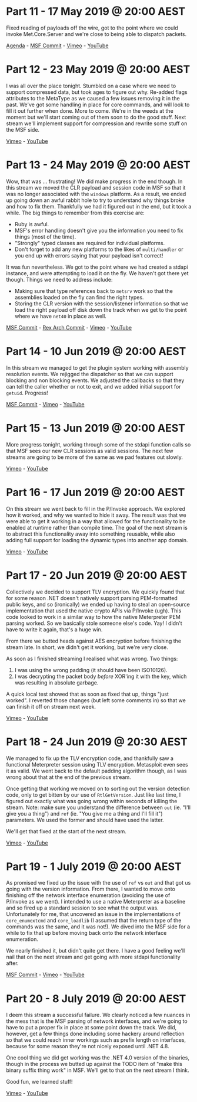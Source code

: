 # Part 11 - 17 May 2019 @ 20:00 AEST

Fixed reading of payloads off the wire, got to the point where we could invoke Met.Core.Server and we're close to being able to dispatch packets.

[Agenda](../master/streams/2019-05-17-Part-11/agenda.md) - [MSF Commit](https://github.com/OJ/metasploit-framework/commit/0154aa70903019eda1c7fd6e28d799922cf7f584) - [Vimeo](https://vimeo.com/336789460) - [YouTube](https://youtu.be/D03bc0dz01o)

# Part 12 - 23 May 2019 @ 20:00 AEST

I was all over the place tonight. Stumbled on a case where we need to support compressed data, but took ages to figure out why. Re-added flags attributes to the MetaType as we caused a few issues removing it in the past. We've got some handling in place for core commands, and will look to fill it out further when done. More to come. We're in the weeds at the moment but we'll start coming out of them soon to do the good stuff. Next stream we'll implement support for compression and rewrite some stuff on the MSF side.

[Vimeo](https://vimeo.com/337992280) - [YouTube](https://youtu.be/UQbGfzvCLrs)


# Part 13 - 24 May 2019 @ 20:00 AEST

Wow, that was ... frustrating! We did make progress in the end though. In this stream we moved the CLR payload and session code in MSF so that it was no longer associated with the `windows` platform. As a result, we ended up going down an awful rabbit hole to try to understand why things broke and how to fix them. Thankfully we had it figured out in the end, but it took a while. The big things to remember from this exercise are:

* Ruby is awful.
* MSF's error handling doesn't give you the information you need to fix things (most of the time).
* "Strongly" typed classes are required for individual platforms.
* Don't forget to add any new platforms to the likes of `multi/handler` or you end up with errors saying that your payload isn't correct!

It was fun nevertheless. We got to the point where we had created a stdapi instance, and were attempting to load it on the fly. We haven't got there yet though. Things we need to address include:

* Making sure that type references back to `metsrv` work so that the assemblies loaded on the fly can find the right types.
* Storing the CLR version with the session/listener information so that we load the right payload off disk down the track when we get to the point where we have `net40` in place as well.

[MSF Commit](https://github.com/OJ/metasploit-framework/commit/8cd16bc43b26e8ce98b99c72c5c3f8cae269fe9c) - [Rex Arch Commit](https://github.com/OJ/rex-arch/commit/46519f5533be959b94b5b03f6dcc665139bb2619) - [Vimeo](https://vimeo.com/338247816) - [YouTube](https://youtu.be/RGWseXls72w)

# Part 14 - 10 Jun 2019 @ 20:00 AEST

In this stream we managed to get the plugin system working with assembly resolution events. We rejigged the dispatcher so that we can support blocking and non blocking events. We adjusted the callbacks so that they can tell the caller whether or not to exit, and we added initial support for `getuid`. Progress!

[MSF Commit](https://github.com/OJ/metasploit-framework/commit/7f6540f7b56f582bc350fde2ab92bddec1b29e32) - [Vimeo](https://vimeo.com/341324902) - [YouTube](https://youtu.be/D4X5sGKpAXk)

# Part 15 - 13 Jun 2019 @ 20:00 AEST

More progress tonight, working through some of the stdapi function calls so that MSF sees our new CLR sessions as valid sessions. The  next few streams are going to be more of the same as we pad features out slowly.

[Vimeo](https://vimeo.com/342007094) - [YouTube](https://youtu.be/iOq5KAKzRBw)

# Part 16 - 17 Jun 2019 @ 20:00 AEST

On this stream we went back to fill in the P/Invoke approach. We explored how it worked, and why we wanted to hide it away. The result was that we were able to get it working in a way that allowed for the functionality to be enabled at runtime rather than compile time. The goal of the next stream is to abstract this functionality away into something reusable, while also adding full support for loading the dynamic types into another app domain.

[Vimeo](https://vimeo.com/342722147) - [YouTube](https://youtu.be/Mxv-_Y2CDpE)

# Part 17 - 20 Jun 2019 @ 20:00 AEST

Collectively we decided to support TLV encryption. We quickly found that for some reason .NET doesn't natively support parsing PEM-formatted public keys, and so (ironically) we ended up having to steal an open-source implementation that used the native crypto APIs via P/Invoke (ugh). This code looked to work in a similar way to how the native Meterpreter PEM parsing worked. So we basically stole someone else's code. Yay! I didn't have to write it again, that's a huge win.

From there we butted heads against AES encryption before finishing the stream late. In short, we didn't get it working, but we're very close.

As soon as I finished streaming I realised what was wrong. Two things:

1. I was using the wrong padding (it should have been ISO10126).
1. I was decrypting the packet body _before_ XOR'ing it with the key, which was resulting in absolute garbage.

A quick local test showed that as soon as fixed that up, things "just worked". I reverted those changes (but left some comments in) so that we can finish it off on stream next week.

[Vimeo](https://vimeo.com/343435543) - [YouTube](https://youtu.be/c2bQ7xc3wlY)

# Part 18 - 24 Jun 2019 @ 20:30 AEST

We managed to fix up the TLV encryption code, and thankfully saw a functional Meterpreter session using TLV encryption. Metasploit even sees it as valid. We went back to the default padding algorithm though, as I was wrong about that at the end of the previous stream.

Once getting that working we moved on to sorting out the version detection code, only to get bitten by our use of `RtlGetVersion`. Just like last time, I figured out exactly what was going wrong within seconds of killing the stream. Note: make sure you understand the difference between `out` (ie. "I'll give you a thing") and `ref` (ie. "You give me a thing and I'll fill it") parameters. We used the former and should have used the latter.

We'll get that fixed at the start of the next stream.

[Vimeo](https://vimeo.com/344077231) - [YouTube](https://youtu.be/rXPAOO7SHok)

# Part 19 - 1 July 2019 @ 20:00 AEST

As promised we fixed up the issue with the use of `ref` vs `out` and that got us going with the version information. From there, I wanted to move onto finishing off the network interface enumeration (avoiding the use of P/Invoke as we went). I intended to use a native Meterpreter as a baseline and so fired up a standard session to see what the output was. Unfortunately for me, that uncovered an issue in the implementations of `core_enumextcmd` and `core_loadlib` (I assumed that the return type of the commands was the same, and it was not!). We dived into the MSF side for a while to fix that up before moving back onto the network interface enumeration.

We nearly finished it, but didn't quite get there. I have a good feeling we'll nail that on the next stream and get going with more stdapi functionality after.

[MSF Commit](https://github.com/OJ/metasploit-framework/commit/3d32f5e14a8c7dfd245bc5d55c5a66cf16eda375) - [Vimeo](https://vimeo.com/345456148) - [YouTube](https://youtu.be/_IOoPGH_E20)

# Part 20 - 8 July 2019 @ 20:00 AEST

I deem this stream a successful failure. We clearly noticed a few nuances in the mess that is the MSF parsing of network interfaces, and we're going to have to put a proper fix in place at some point down the track. We did, however, get a few things done including some hackery around reflection so that we could reach inner workings such as prefix length on interfaces, because for some reason they're not nicely exposed until .NET 4.8.

One cool thing we did get working was the .NET 4.0 version of the binaries, though in the process we butted up against the TODO item of "make this binary suffix thing work" in MSF. We'll get to that on the next stream I think.

Good fun, we learned stuff!

[Vimeo](https://vimeo.com/346844232) - [YouTube](https://youtu.be/yThzBM63zPE)
